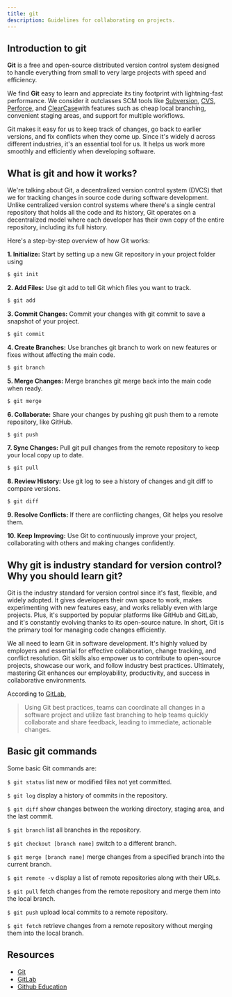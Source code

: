```yaml
---
title: git
description: Guidelines for collaborating on projects.
---
```



## Introduction to git

**Git** is a free and open-source distributed version control system designed to handle everything from small to very large projects with speed and efficiency.

We find **Git** easy to learn and appreciate its tiny footprint with lightning-fast performance. We consider it outclasses SCM tools like [Subversion](https://subversion.apache.org), [CVS](https://savannah.nongnu.org/projects/cvs), [Perforce](https://www.perforce.com), and [ClearCase](https://www.ibm.com/products/devops-code-clearcase)with features such as cheap local branching, convenient staging areas, and support for multiple workflows.

Git makes it easy for us to keep track of changes, go back to earlier versions, and fix conflicts when they come up. Since it's widely d across different industries, it's an essential tool for us. It helps us work more smoothly and efficiently when developing software.

## What is git and how it works?

We're talking about Git, a decentralized version control system (DVCS) that we  for tracking changes in source code during software development. Unlike centralized version control systems where there's a single central repository that holds all the code and its history, Git operates on a decentralized model where each developer has their own copy of the entire repository, including its full history.

Here's a step-by-step overview of how Git works:

**1. Initialize:** Start by setting up a new Git repository in your project folder using
 ```bash
 $ git init
 ```

**2. Add Files:** Use git add to tell Git which files you want to track.
 ```bash
 $ git add
 ```

**3. Commit Changes:** Commit your changes with git commit to save a snapshot of your project.
 ```bash
 $ git commit
 ```

**4. Create Branches:** Use branches git branch to work on new features or fixes without affecting the main code.
 ```bash
 $ git branch
 ```

**5. Merge Changes:** Merge branches git merge back into the main code when ready.
 ```bash
 $ git merge
 ```

**6. Collaborate:** Share your changes by pushing git push them to a remote repository, like GitHub.
 ```bash
 $ git push
 ```

**7. Sync Changes:** Pull git pull changes from the remote repository to keep your local copy up to date.
 ```bash
 $ git pull
 ```

**8. Review History:** Use git log to see a history of changes and git diff to compare versions.
 ```bash
 $ git diff
 ```
 
**9. Resolve Conflicts:** If there are conflicting changes, Git helps you resolve them.

**10. Keep Improving:** Use Git to continuously improve your project, collaborating with others and making changes confidently.

## Why git is industry standard for version control? Why you should learn git?

Git is the industry standard for version control since it's fast, flexible, and widely adopted. It gives developers their own space to work, makes experimenting with new features easy, and works reliably even with large projects. Plus, it's supported by popular platforms like GitHub and GitLab, and it's constantly evolving thanks to its open-source nature. In short, Git is the primary tool for managing code changes efficiently.

We all need to learn Git in software development. It's highly valued by employers and essential for effective collaboration, change tracking, and conflict resolution. Git skills also empower us to contribute to open-source projects, showcase our work, and follow industry best practices. Ultimately, mastering Git enhances our employability, productivity, and success in collaborative environments.

According to [GitLab](https://about.gitlab.com/topics/version-control/version-control-best-practices/),
> Using Git best practices, teams can coordinate all changes in a software project and utilize fast branching to help teams quickly collaborate and share feedback, leading to immediate, actionable changes.
 

## Basic git commands

Some basic Git commands are:

 `$ git status` list new or modified files not yet committed.

 `$ git log` display a history of commits in the repository.

 `$ git diff` show changes between the working directory, staging area, and the last commit.

 `$ git branch` list all branches in the repository.

 `$ git checkout [branch name]` switch to a different branch.

 `$ git merge [branch name]` merge changes from a specified branch into the current branch.

 `$ git remote -v` display a list of remote repositories along with their URLs.

 `$ git pull` fetch changes from the remote repository and merge them into the local branch.

 `$ git push` upload local commits to a remote repository.

 `$ git fetch` retrieve changes from a remote repository without merging them into the local branch.

## Resources

- [Git](https://git-scm.com)
- [GitLab](https://about.gitlab.com/topics/version-control/version-control-best-practices/)
- [Github Education](https://education.github.com/git-cheat-sheet-education.pdf)